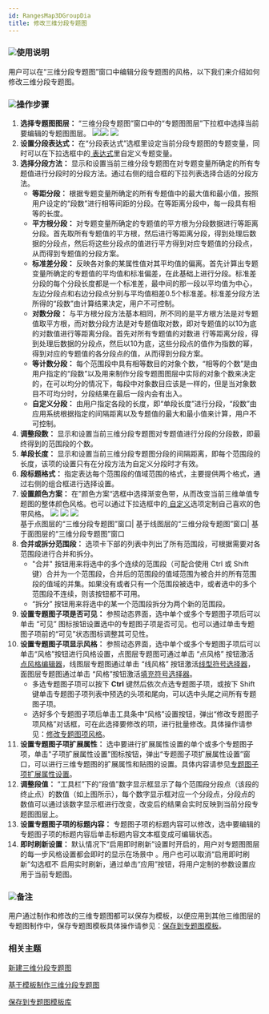 ```yaml
---
id: RangesMap3DGroupDia
title: 修改三维分段专题图  
---  
```

### ![](../../img/read.gif)使用说明

用户可以在“三维分段专题图”窗口中编辑分段专题图的风格，以下我们来介绍如何修改三维分段专题图。

### ![](../../img/read.gif)操作步骤

  1. **选择专题图图层：** “三维分段专题图”窗口中的“专题图图层”下拉框中选择当前要编辑的专题图图层。
![](img/RangesMapGroupDia1.png)![](img/RangesMapGroupDia2.png)
![](img/RangesMapGroupDia3.png) 
  2. **设置分段表达式：** 在“分段表达式”选框里设定当前分段专题图的专题变量，同时可以在下拉选框中的[ 表达式](../../Query/SQLDia)里自定义专题变量。
  3. **选择分段方法：** 显示和设置当前三维分段专题图在对专题变量所确定的所有专题值进行分段时的分段方法。通过右侧的组合框的下拉列表选择合适的分段方法。
      * **等距分段：** 根据专题变量所确定的所有专题值中的最大值和最小值，按照用户设定的“段数”进行相等间距的分段。在等距离分段中，每一段具有相等的长度。
      * **平方根分段：** 对专题变量所确定的专题值的平方根为分段数据进行等距离分段。首先取所有专题值的平方根，然后进行等距离分段，得到处理后数据的分段点，然后将这些分段点的值进行平方得到对应专题值的分段点，从而得到专题值的分段方案。
     * **标准差分段：** 反映各对象的某属性值对其平均值的偏离。首先计算出专题变量所确定的专题值的平均值和标准偏差，在此基础上进行分段。标准差分段的每个分段长度都是一个标准差，最中间的那一段以平均值为中心，左边分段点和右边分段点分别与平均值相差0.5个标准差。标准差分段方法所得的“段数”由计算结果决定，用户不可控制。
      * **对数分段：** 与平方根分段方法基本相同，所不同的是平方根方法是对专题值取平方根，而对数分段方法是对专题值取对数，即对专题值的以10为底的对数值进行等距离分段。首先对所有专题值的对数进 行等距离分段，得到处理后数据的分段点，然后以10为底，这些分段点的值作为指数的幂，得到对应的专题值的各分段点的值，从而得到分段方案。
      * **等计数分段：** 每个范围段中具有相等数目的对象个数，“相等的个数”是由用户指定的“段数”以及用来制作分段专题图图层中实际的对象个数来决定的，在可以均分的情况下，每段中对象数目应该是一样的，但是当对象数目不可均分时，分段结果在最后一段内会有出入。
      * **自定义分段：** 由用户指定各段的长度，即“单段长度”进行分段，“段数”由应用系统根据指定的间隔距离以及专题值的最大和最小值来计算，用户不可控制。
  4. **调整段数：** 显示和设置当前三维分段专题图对专题值进行分段的分段数，即最终得到的范围段的个数。
  5. **单段长度：** 显示和设置当前三维分段专题图分段的间隔距离，即每个范围段的长度，该项的设置只有在分段方法为自定义分段时才有效。
  6. **段标题格式：** 指定表达每个范围段的值域范围的格式，主要提供两个格式，通过右侧的组合框进行选择设置。
  7. **设置颜色方案：** 在”颜色方案“选框中选择渐变色带，从而改变当前三维单值专题图的整体颜色风格。也可以通过下拉选框中的[ 自定义](../../Visualization/LayerStyle/AddColorRamp)选项定制自己喜欢的色带风格。
![](img/RangesMapGroupDia_1.png) ![](img/RangesMapGroupDia_2.png)
![](img/RangesMapGroupDia_3.png)  
基于点图层的“三维分段专题图”窗口| 基于线图层的“三维分段专题图”窗口| 基于面图层的“三维分段专题图”窗口  
  8. **合并或拆分范围段：** 选项卡下部的列表中列出了所有范围段，可根据需要对各范围段进行合并和拆分。 
      * "合并" 按钮用来将选中的多个连续的范围段（可配合使用 Ctrl 或 Shift 键）合并为一个范围段，合并后的范围段的值域范围为被合并的所有范围段的值域的并集。如果没有或者只有一个范围段被选中，或者选中的多个范围段不连续，则该按钮都不可用。
      * “拆分” 按钮用来将选中的某一个范围段拆分为两个新的范围段。
  9. **设置专题图子项是否可见：** 参照动态界面，选中单个或多个专题图子项后可以单击 “可见” 图标按钮设置选中的专题图子项是否可见。也可以通过单击专题图子项前的“可见”状态图标调整其可见性。
  10. **设置专题图子项显示风格：** 参照动态界面，选中单个或多个专题图子项后可以单击“风格”按钮进行风格设置，点图层专题图可通过单击 “点风格” 按钮激活[点风格编辑器](Symbol3Dgroup)，线图层专题图通过单击 “线风格” 按钮激活[线型符号选择器](Line3Dgroup)，面图层专题图通过单击 “风格”按钮激活[填充符号选择器](Fill3Dgroup)。
      * 多选专题图子项可以按下 **Ctrl** 键然后依次点选专题图子项，或按下 Shift 键单击专题图子项列表中预选的头项和尾向，可以选中头尾之间所有专题图子项。
      * 选好多个专题图子项后单击工具条中“风格”设置按钮，弹出“修改专题图子项风格”对话框，可在此选择要修改的项，进行批量修改。具体操作请参见：[修改专题图项风格](Thematic3DSymbolStyle)。
  11. **设置专题图子项扩展属性：** 选中要进行扩展属性设置的单个或多个专题图子项，单击"子项扩展属性设置"图标按钮，弹出“专题图子项扩展属性设置”窗口，可以进行三维专题图的扩展属性和贴图的设置。具体内容请参见[专题图子项扩展属性设置](Thematic3DTexture)。
  12. **调整段值：** “工具栏”下的“段值”数字显示框显示了每个范围段分段点（该段的终止点）的数值（如上图所示），每个数字显示框对应一个分段点，分段点的数值可以通过该数字显示框进行改变，改变后的结果会实时反映到当前分段专题图图层上。
  13. **设置专题图子项的标题内容：** 专题图子项的标题内容可以修改，选中要编辑的专题图子项的标题内容后单击标题内容文本框变成可编辑状态。
  14. **即时刷新设置：** 默认情况下“启用即时刷新”设置时开启的，用户对专题图图层的每一步风格设置都会即时的显示在场景中 。用户也可以取消“启用即时刷新”勾选框不 启用实时刷新，通过单击“应用”按钮，将用户定制的参数设置应用于当前专题图。

### ![](../../img/read.gif)备注

用户通过制作和修改的三维专题图都可以保存为模板，以便应用到其他三维图层的专题图制作中，保存专题图模板具体操作请参见：[保存到专题图模板](Theme_SaveThemeTempl)。

###  相关主题

 [新建三维分段专题图](RangesMap3DDefault)

 [基于模板制作三维分段专题图](RangesMap3DTemplate)

 [保存到专题图模板库](Theme_SaveThemeTempl)





